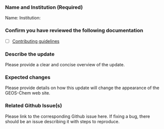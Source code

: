 ### Name and Institution (Required)

Name:
Institution:

### Confirm you have reviewed the following documentation

- [ ] [Contributing guidelines](https://github.com/geoschem/geoschem.github.io/blob/main/CONTRIBUTING.md)

### Describe the update

Please provide a clear and concise overview of the update.

### Expected changes

Please provide details on how this update will change the appearance of the GEOS-Chem web site.

### Related Github Issue(s)

Please link to the corresponding Github issue here. If fixing a bug, there should be an issue describing it with steps to reproduce.
